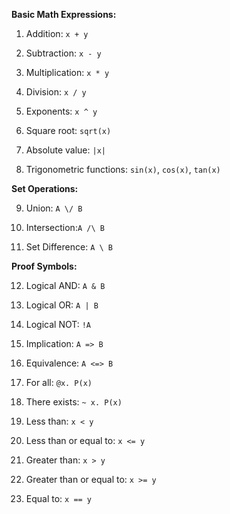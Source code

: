  
**Basic Math Expressions:**

1. Addition: `x + y`

2. Subtraction: `x - y`

3. Multiplication: `x * y`

4. Division: `x / y`

5. Exponents: `x ^ y`

6. Square root: `sqrt(x)`

7. Absolute value: `|x|`

8. Trigonometric functions: `sin(x)`, `cos(x)`, `tan(x)`


**Set Operations:**

9. Union: `A \/ B`

10. Intersection:`A /\ B`

11. Set Difference: `A \ B`


**Proof Symbols:**

12. Logical AND: `A & B`

13. Logical OR: `A | B`

14. Logical NOT: `!A`

15. Implication: `A => B`

16. Equivalence: `A <=> B`

17. For all: `@x. P(x)`

18. There exists: `~ x. P(x)`

19. Less than: `x < y`

20. Less than or equal to: `x <= y`

21. Greater than: `x > y`

22. Greater than or equal to: `x >= y`

23. Equal to: `x == y`